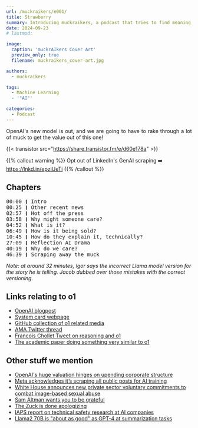 ```yaml
---
url: /muckraikers/e001/
title: Strawberry
summary: Introducing muckraikers, a podcast that tries to find meaning in the AI muck. This episode we discuss the release of OpenAI's o1 model, aka. Strawberry.
date: 2024-09-23
# lastmod: 

image:
  caption: 'muckrAIkers Cover Art'
  preview_only: true
  filename: muckraikers_cover-art.jpg

authors:
  - muckraikers

tags:
  - Machine Learning
  - '"AI"'

categories: 
  - Podcast
---
```


<div style="text-align: justify">
OpenAI's new model is out, and we are going to have to rake through a lot of muck to get the value out of this one!
</div>

{{< transistor src="https://share.transistor.fm/e/d60e178a" >}}
<br>

{{% callout warning %}}
Opt out of LinkedIn's GenAI scraping ➡️ https://lnkd.in/epziUeTi
{{% /callout %}}

## Chapters

<div style="text-align: left; font-family:monospace;">
00:00 ❙ Intro<br>
00:25 ❙ Other recent news<br>
02:57 ❙ Hot off the press<br>
03:58 ❙ Why might someone care?<br>
04:52 ❙ What is it?<br>
06:49 ❙ How is it being sold?<br>
10:45 ❙ How do they explain it, technically?<br>
27:09 ❙ Reflection AI Drama<br>
40:19 ❙ Why do we care?<br>
46:39 ❙ Scraping away the muck
</div>

*Note: at around 32 minutes, Igor says the incorrect Llama model version for the story he is telling. Jacob dubbed over those mistakes with the correct versioning.*

## Links relating to o1
- [OpenAI blogpost](https://openai.com/index/learning-to-reason-with-llms/)
- [System card webpage](https://openai.com/index/openai-o1-system-card/)
- [GitHub collection of o1 related media](https://github.com/hijkzzz/Awesome-LLM-Strawberry)
- [AMA Twitter thread](https://x.com/btibor91/status/1834686946846597281)
- [Francois Chollet Tweet on reasoning and o1](https://x.com/fchollet/status/1835452149851148727)
- [The academic paper doing something very similar to o1](https://arxiv.org/abs/2409.12917)

## Other stuff we mention
- [OpenAI's huge valuation hinges on upending corporate structure](https://www.reuters.com/technology/artificial-intelligence/openais-stunning-150-billion-valuation-hinges-upending-corporate-structure-2024-09-14/)
- [Meta acknowledges it’s scraping all public posts for AI training](https://techcrunch.com/video/techcrunch-minute-meta-acknowledges-its-scraping-all-public-posts-for-ai-training/?guccounter=1)
- [White House announces new private sector voluntary commitments to combat image-based sexual abuse](https://www.whitehouse.gov/ostp/news-updates/2024/09/12/white-house-announces-new-private-sector-voluntary-commitments-to-combat-image-based-sexual-abuse/)
- [Sam Altman wants you to be grateful](https://www.benzinga.com/news/24/09/40846309/sam-altman-wants-chatgpt-users-to-have-gratitude-for-magic-intelligence-in-the-sky-after-they-ask-ab)
- [The Zuck is done apologizing](https://techcrunch.com/2024/09/11/mark-zuckerberg-says-hes-done-apologizing/)
- [IAPS report on technical safety research at AI companies](https://static1.squarespace.com/static/64edf8e7f2b10d716b5ba0e1/t/66e32323b3f779378d9e30c9/1726161701034/Mapping+technical+safety+research.pdf)
- [Llama2 70B is "about as good" as GPT-4 at summarization tasks](https://www.anyscale.com/blog/llama-2-is-about-as-factually-accurate-as-gpt-4-for-summaries-and-is-30x-cheaper)
